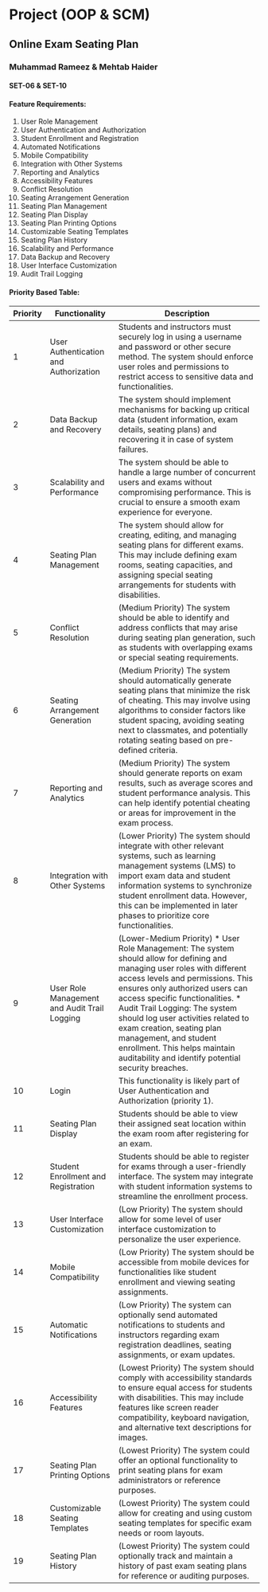 # Project (OOP & SCM)
## Online Exam Seating Plan
### Muhammad Rameez & Mehtab Haider
#### SET-06 & SET-10

#### Feature Requirements:
1. User Role Management
2. User Authentication and Authorization
3. Student Enrollment and Registration
4. Automated Notifications
5. Mobile Compatibility
6. Integration with Other Systems
7. Reporting and Analytics
8. Accessibility Features
9. Conflict Resolution
10. Seating Arrangement Generation
11. Seating Plan Management
12. Seating Plan Display
13. Seating Plan Printing Options
14. Customizable Seating Templates
15. Seating Plan History
16. Scalability and Performance
17. Data Backup and Recovery
18. User Interface Customization
19. Audit Trail Logging

#### Priority Based Table:
| Priority | Functionality                           | Description                                                                                                                                                                        |
|----------|-----------------------------------------|------------------------------------------------------------------------------------------------------------------------------------------------------------------------------------|
| 1        | User Authentication and Authorization  | Students and instructors must securely log in using a username and password or other secure method. The system should enforce user roles and permissions to restrict access to sensitive data and functionalities. |
| 2        | Data Backup and Recovery               | The system should implement mechanisms for backing up critical data (student information, exam details, seating plans) and recovering it in case of system failures.                   |
| 3        | Scalability and Performance           | The system should be able to handle a large number of concurrent users and exams without compromising performance. This is crucial to ensure a smooth exam experience for everyone. |
| 4        | Seating Plan Management               | The system should allow for creating, editing, and managing seating plans for different exams. This may include defining exam rooms, seating capacities, and assigning special seating arrangements for students with disabilities. |
| 5        | Conflict Resolution                   | (Medium Priority) The system should be able to identify and address conflicts that may arise during seating plan generation, such as students with overlapping exams or special seating requirements. |
| 6        | Seating Arrangement Generation        | (Medium Priority) The system should automatically generate seating plans that minimize the risk of cheating. This may involve using algorithms to consider factors like student spacing, avoiding seating next to classmates, and potentially rotating seating based on pre-defined criteria. |
| 7        | Reporting and Analytics              | (Medium Priority) The system should generate reports on exam results, such as average scores and student performance analysis. This can help identify potential cheating or areas for improvement in the exam process. |
| 8        | Integration with Other Systems        | (Lower Priority) The system should integrate with other relevant systems, such as learning management systems (LMS) to import exam data and student information systems to synchronize student enrollment data. However, this can be implemented in later phases to prioritize core functionalities. |
| 9        | User Role Management and Audit Trail Logging | (Lower-Medium Priority) * User Role Management: The system should allow for defining and managing user roles with different access levels and permissions. This ensures only authorized users can access specific functionalities. * Audit Trail Logging: The system should log user activities related to exam creation, seating plan management, and student enrollment. This helps maintain auditability and identify potential security breaches. |
| 10       | Login                                 | This functionality is likely part of User Authentication and Authorization (priority 1).                                                                                          |
| 11       | Seating Plan Display                  | Students should be able to view their assigned seat location within the exam room after registering for an exam.                                                                    |
| 12       | Student Enrollment and Registration   | Students should be able to register for exams through a user-friendly interface. The system may integrate with student information systems to streamline the enrollment process.         |
| 13       | User Interface Customization         | (Low Priority) The system should allow for some level of user interface customization to personalize the user experience.                                                          |
| 14       | Mobile Compatibility                  | (Low Priority) The system should be accessible from mobile devices for functionalities like student enrollment and viewing seating assignments.                                   |
| 15       | Automatic Notifications               | (Low Priority) The system can optionally send automated notifications to students and instructors regarding exam registration deadlines, seating assignments, or exam updates.     |
| 16       | Accessibility Features                | (Lowest Priority) The system should comply with accessibility standards to ensure equal access for students with disabilities. This may include features like screen reader compatibility, keyboard navigation, and alternative text descriptions for images. |
| 17       | Seating Plan Printing Options         | (Lowest Priority) The system could offer an optional functionality to print seating plans for exam administrators or reference purposes.                                             |
| 18       | Customizable Seating Templates       | (Lowest Priority) The system could allow for creating and using custom seating templates for specific exam needs or room layouts.                                                      |
| 19       | Seating Plan History                  | (Lowest Priority) The system could optionally track and maintain a history of past exam seating plans for reference or auditing purposes.                                                 |

